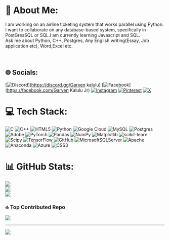 # 💫 About Me:
I am working on an airline ticketing system that works parallel using Python.<br>I want to collaborate on any database-based system, specifically in PostGresSQL or SQL.I am currently learning Javascript and SQL.<br>Ask me about Python, C++, Postgres, Any English writing(Essay, Job application etc), Word,Excel etc.<br><br><br>


## 🌐 Socials:
[![Discord](https://img.shields.io/badge/Discord-%237289DA.svg?logo=discord&logoColor=white)](https://discord.gg/Garven kalulu) [![Facebook](https://img.shields.io/badge/Facebook-%231877F2.svg?logo=Facebook&logoColor=white)](https://facebook.com/Garven Kalulu Jr) [![Instagram](https://img.shields.io/badge/Instagram-%23E4405F.svg?logo=Instagram&logoColor=white)](https://instagram.com/garvenkalulu2000jr) [![Pinterest](https://img.shields.io/badge/Pinterest-%23E60023.svg?logo=Pinterest&logoColor=white)](https://pinterest.com/garvenkalulu) [![X](https://img.shields.io/badge/X-black.svg?logo=X&logoColor=white)](https://x.com/TheBusinessZM) 

# 💻 Tech Stack:
![C](https://img.shields.io/badge/c-%2300599C.svg?style=for-the-badge&logo=c&logoColor=white) ![C++](https://img.shields.io/badge/c++-%2300599C.svg?style=for-the-badge&logo=c%2B%2B&logoColor=white) ![HTML5](https://img.shields.io/badge/html5-%23E34F26.svg?style=for-the-badge&logo=html5&logoColor=white) ![Python](https://img.shields.io/badge/python-3670A0?style=for-the-badge&logo=python&logoColor=ffdd54) ![Google Cloud](https://img.shields.io/badge/GoogleCloud-%234285F4.svg?style=for-the-badge&logo=google-cloud&logoColor=white) ![MySQL](https://img.shields.io/badge/mysql-4479A1.svg?style=for-the-badge&logo=mysql&logoColor=white) ![Postgres](https://img.shields.io/badge/postgres-%23316192.svg?style=for-the-badge&logo=postgresql&logoColor=white) ![Adobe](https://img.shields.io/badge/adobe-%23FF0000.svg?style=for-the-badge&logo=adobe&logoColor=white) ![PyTorch](https://img.shields.io/badge/PyTorch-%23EE4C2C.svg?style=for-the-badge&logo=PyTorch&logoColor=white) ![Pandas](https://img.shields.io/badge/pandas-%23150458.svg?style=for-the-badge&logo=pandas&logoColor=white) ![NumPy](https://img.shields.io/badge/numpy-%23013243.svg?style=for-the-badge&logo=numpy&logoColor=white) ![Matplotlib](https://img.shields.io/badge/Matplotlib-%23ffffff.svg?style=for-the-badge&logo=Matplotlib&logoColor=black) ![scikit-learn](https://img.shields.io/badge/scikit--learn-%23F7931E.svg?style=for-the-badge&logo=scikit-learn&logoColor=white) ![Scipy](https://img.shields.io/badge/SciPy-%230C55A5.svg?style=for-the-badge&logo=scipy&logoColor=%white) ![TensorFlow](https://img.shields.io/badge/TensorFlow-%23FF6F00.svg?style=for-the-badge&logo=TensorFlow&logoColor=white) ![GitHub](https://img.shields.io/badge/github-%23121011.svg?style=for-the-badge&logo=github&logoColor=white) ![MicrosoftSQLServer](https://img.shields.io/badge/Microsoft%20SQL%20Server-CC2927?style=for-the-badge&logo=microsoft%20sql%20server&logoColor=white) ![Apache](https://img.shields.io/badge/apache-%23D42029.svg?style=for-the-badge&logo=apache&logoColor=white) ![Anaconda](https://img.shields.io/badge/Anaconda-%2344A833.svg?style=for-the-badge&logo=anaconda&logoColor=white) ![Azure](https://img.shields.io/badge/azure-%230072C6.svg?style=for-the-badge&logo=microsoftazure&logoColor=white) ![CSS3](https://img.shields.io/badge/css3-%231572B6.svg?style=for-the-badge&logo=css3&logoColor=white)
# 📊 GitHub Stats:
![](https://github-readme-stats.vercel.app/api?username=GarvenKaluluJr&theme=dark&hide_border=false&include_all_commits=false&count_private=false)<br/>
![](https://github-readme-streak-stats.herokuapp.com/?user=GarvenKaluluJr&theme=dark&hide_border=false)<br/>
![](https://github-readme-stats.vercel.app/api/top-langs/?username=GarvenKaluluJr&theme=dark&hide_border=false&include_all_commits=false&count_private=false&layout=compact)

### 🔝 Top Contributed Repo
![](https://github-contributor-stats.vercel.app/api?username=GarvenKaluluJr&limit=5&theme=dark&combine_all_yearly_contributions=true)

---
[![](https://visitcount.itsvg.in/api?id=GarvenKaluluJr&icon=0&color=0)](https://visitcount.itsvg.in)

<!-- Proudly created with GPRM ( https://gprm.itsvg.in ) -->
